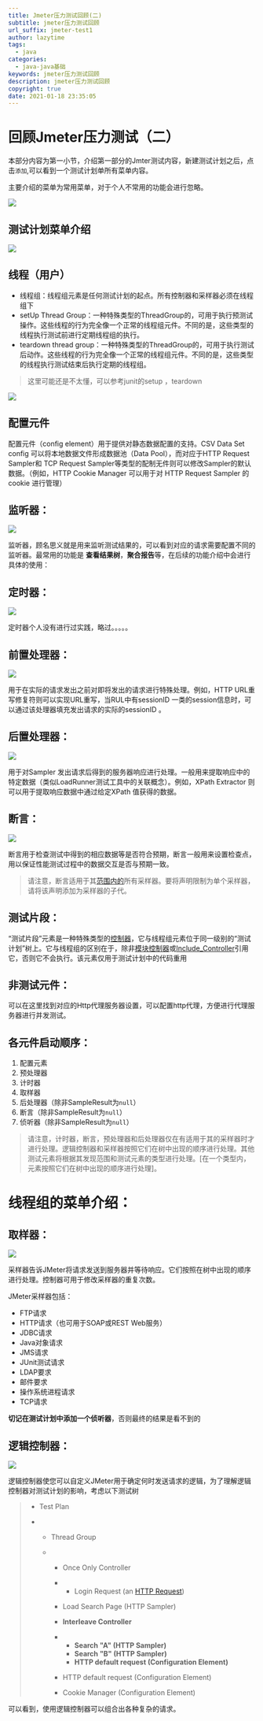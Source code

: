 ```yaml
---
title: Jmeter压力测试回顾(二)
subtitle: jmeter压力测试回顾
url_suffix: jmeter-test1
author: lazytime
tags:
  - java
categories:
  - java-java基础
keywords: jmeter压力测试回顾
description: jmeter压力测试回顾
copyright: true
date: 2021-01-18 23:35:05
---
```


# 回顾Jmeter压力测试（二）

本部分内容为第一小节，介绍第一部分的Jmter测试内容，新建测试计划之后，点击`添加`,可以看到一个测试计划单所有菜单内容。

<!-- more -->

主要介绍的菜单为常用菜单，对于个人不常用的功能会进行忽略。

![](https://gitee.com/lazyTimes/imageReposity/raw/master/img/20210109121653.png)

## 测试计划菜单介绍

![](https://gitee.com/lazyTimes/imageReposity/raw/master/img/20210109181129.png)

## 线程（用户）

+ 线程组：线程组元素是任何测试计划的起点。所有控制器和采样器必须在线程组下
+ setUp Thread Group：一种特殊类型的ThreadGroup的，可用于执行预测试操作。这些线程的行为完全像一个正常的线程组元件。不同的是，这些类型的线程执行测试前进行定期线程组的执行。
+  teardown thread group：一种特殊类型的ThreadGroup的，可用于执行测试后动作。这些线程的行为完全像一个正常的线程组元件。不同的是，这些类型的线程执行测试结束后执行定期的线程组。

> 这里可能还是不太懂，可以参考junit的setup ，teardown

![](https://gitee.com/lazyTimes/imageReposity/raw/master/img/20210109181048.png)

## 配置元件

配置元件（config element）用于提供对静态数据配置的支持。CSV Data Set config 可以将本地数据文件形成数据池（Data Pool），而对应于HTTP Request Sampler和 TCP Request Sampler等类型的配制无件则可以修改Sampler的默认数据。（例如，HTTP Cookie Manager 可以用于对 HTTP Request Sampler 的cookie 进行管理）

## 监听器：

![](https://gitee.com/lazyTimes/imageReposity/raw/master/img/20210109181245.png)

监听器，顾名思义就是用来监听测试结果的，可以看到对应的请求需要配置不同的监听器。最常用的功能是 **查看结果树**，**聚合报告**等，在后续的功能介绍中会进行具体的使用：

## 定时器：

![](https://gitee.com/lazyTimes/imageReposity/raw/master/img/20210109182306.png)

定时器个人没有进行过实践，略过。。。。。

## 前置处理器：

![](https://gitee.com/lazyTimes/imageReposity/raw/master/img/20210109182410.png)

用于在实际的请求发出之前对即将发出的请求进行特殊处理。例如，HTTP URL重写修复符则可以实现URL重写，当RUL中有sessionID 一类的session信息时，可以通过该处理器填充发出请求的实际的sessionID 。

## 后置处理器：

![](https://gitee.com/lazyTimes/imageReposity/raw/master/img/20210109182703.png)

用于对Sampler 发出请求后得到的服务器响应进行处理。一般用来提取响应中的特定数据（类似LoadRunner测试工具中的关联概念）。例如，XPath Extractor 则可以用于提取响应数据中通过给定XPath 值获得的数据。

## 断言：

![](https://gitee.com/lazyTimes/imageReposity/raw/master/img/20210109182827.png)

断言用于检查测试中得到的相应数据等是否符合预期，断言一般用来设置检查点，用以保证性能测试过程中的数据交互是否与预期一致。

> 请注意，断言适用于其[范围内的](#scoping_rules)所有采样器。要将声明限制为单个采样器，请将该声明添加为采样器的子代。

## 测试片段：

“测试片段”元素是一种特殊类型的[控制器](#controllers)，它与线程组元素位于同一级别的“测试计划”树上。它与线程组的区别在于，除非[模块控制器](../usermanual/component_reference.html#Module_Controller)或[Include_Controller](../usermanual/component_reference.html#Include_Controller)引用它，否则它不会执行。该元素仅用于测试计划中的代码重用

## 非测试元件：

可以在这里找到对应的Http代理服务器设置，可以配置http代理，方便进行代理服务器进行并发测试。

## 各元件启动顺序：

1. 配置元素
2. 预处理器
3. 计时器
4. 取样器
5. 后处理器（除非SampleResult为`null`）
6. 断言（除非SampleResult为`null`）
7. 侦听器（除非SampleResult为`null`）

> 请注意，计时器，断言，预处理器和后处理器仅在有适用于其的采样器时才进行处理。逻辑控制器和采样器按照它们在树中出现的顺序进行处理。其他测试元素将根据其发现范围和测试元素的类型进行处理。[在一个类型内，元素按照它们在树中出现的顺序进行处理]。

# 线程组的菜单介绍：

## 取样器：

![](https://gitee.com/lazyTimes/imageReposity/raw/master/img/20210109184654.png)



采样器告诉JMeter将请求发送到服务器并等待响应。它们按照在树中出现的顺序进行处理。控制器可用于修改采样器的重复次数。

JMeter采样器包括：

- FTP请求
- HTTP请求（也可用于SOAP或REST Web服务）
- JDBC请求
- Java对象请求
- JMS请求
- JUnit测试请求
- LDAP要求
- 邮件要求
- 操作系统进程请求
- TCP请求

**切记在测试计划中添加一个侦听器**，否则最终的结果是看不到的

## 逻辑控制器：

![](https://gitee.com/lazyTimes/imageReposity/raw/master/img/20210109190006.png)



逻辑控制器使您可以自定义JMeter用于确定何时发送请求的逻辑，为了理解逻辑控制器对测试计划的影响，考虑以下测试树

> - Test Plan
>
> - - Thread Group
>
>   - - Once Only Controller
>
>     - - Login Request (an [HTTP Request](../usermanual/component_reference.html#HTTP_Request))
>
>     - Load Search Page (HTTP Sampler)
>
>     - **Interleave Controller**
>
>     - - **Search "A" (HTTP Sampler)**
>       - **Search "B" (HTTP Sampler)**
>       - **HTTP default request (Configuration Element)**
>
>     - HTTP default request (Configuration Element)
>
>     - Cookie Manager (Configuration Element)

可以看到，使用逻辑控制器可以组合出各种复杂的请求。